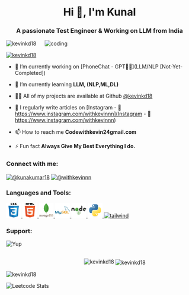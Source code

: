 <h1 align="center">Hi 👋, I'm Kunal</h1>
<h3 align="center">A passionate Test Engineer & Working on LLM from India</h3>

<img align="right" alt="coding" width="400" src="https://user-images.githubusercontent.com/55389276/140866485-8fb1c876-9a8f-4d6a-98dc-08c4981eaf70.gif">

<p align="left"> <img src="https://komarev.com/ghpvc/?username=kevinkd18&label=Profile%20views&color=0e75b6&style=flat" alt="kevinkd18" /> </p>

<p align="left"> <a href="https://github.com/ryo-ma/github-profile-trophy"><img src="https://github-profile-trophy.vercel.app/?username=kevinkd18" alt="kevinkd18" /></a> </p>

- 🔭 I’m currently working on [PhoneChat - GPT🧑‍⚕️](LLM/NLP [Not-Yet-Completed])

- 🌱 I’m currently learning **LLM, (NLP,ML,DL)**

- 👨‍💻 All of my projects are available at Github [@kevinkd18](@kevinkd18)

- 📝 I regularly write articles on [Instagram - 🔗 https://www.instagram.com/withkevinnn](Instagram - 🔗 https://www.instagram.com/withkevinnn)

- 📫 How to reach me **Codewithkevin24gmail.com**

- ⚡ Fun fact **Always Give My Best Everything I do.**

<h3 align="left">Connect with me:</h3>
<p align="left">
<a href="https://linkedin.com/in/@kunakumar18" target="blank"><img align="center" src="https://raw.githubusercontent.com/rahuldkjain/github-profile-readme-generator/master/src/images/icons/Social/linked-in-alt.svg" alt="@kunakumar18" height="30" width="40" /></a>
<a href="https://instagram.com/@withkevinnn" target="blank"><img align="center" src="https://raw.githubusercontent.com/rahuldkjain/github-profile-readme-generator/master/src/images/icons/Social/instagram.svg" alt="@withkevinnn" height="30" width="40" /></a>
</p>

<h3 align="left">Languages and Tools:</h3>
<p align="left"> <a href="https://www.w3schools.com/css/" target="_blank" rel="noreferrer"> <img src="https://raw.githubusercontent.com/devicons/devicon/master/icons/css3/css3-original-wordmark.svg" alt="css3" width="40" height="40"/> </a> <a href="https://www.w3.org/html/" target="_blank" rel="noreferrer"> <img src="https://raw.githubusercontent.com/devicons/devicon/master/icons/html5/html5-original-wordmark.svg" alt="html5" width="40" height="40"/> </a> <a href="https://www.mongodb.com/" target="_blank" rel="noreferrer"> <img src="https://raw.githubusercontent.com/devicons/devicon/master/icons/mongodb/mongodb-original-wordmark.svg" alt="mongodb" width="40" height="40"/> </a> <a href="https://www.mysql.com/" target="_blank" rel="noreferrer"> <img src="https://raw.githubusercontent.com/devicons/devicon/master/icons/mysql/mysql-original-wordmark.svg" alt="mysql" width="40" height="40"/> </a> <a href="https://nodejs.org" target="_blank" rel="noreferrer"> <img src="https://raw.githubusercontent.com/devicons/devicon/master/icons/nodejs/nodejs-original-wordmark.svg" alt="nodejs" width="40" height="40"/> </a> <a href="https://www.python.org" target="_blank" rel="noreferrer"> <img src="https://raw.githubusercontent.com/devicons/devicon/master/icons/python/python-original.svg" alt="python" width="40" height="40"/> </a> <a href="https://tailwindcss.com/" target="_blank" rel="noreferrer"> <img src="https://www.vectorlogo.zone/logos/tailwindcss/tailwindcss-icon.svg" alt="tailwind" width="40" height="40"/> </a> </p>

<h3 align="left">Support:</h3>
<p><a href="https://www.buymeacoffee.com/Yup"> <img align="left" src="https://cdn.buymeacoffee.com/buttons/v2/default-yellow.png" height="50" width="210" alt="Yup" /></a></p><br><br>

<p><img align="left" src="https://github-readme-stats.vercel.app/api/top-langs?username=kevinkd18&show_icons=true&locale=en&layout=compact" alt="kevinkd18" /></p>

<p>&nbsp;<img align="center" src="https://github-readme-stats.vercel.app/api?username=kevinkd18&show_icons=true&locale=en" alt="kevinkd18" /></p>

<p><img align="center" src="https://github-readme-streak-stats.herokuapp.com/?user=kevinkd18&" alt="kevinkd18" /></p>



![Leetcode Stats](https://leetcard.jacoblin.cool/lapor?ext=heatmap)
